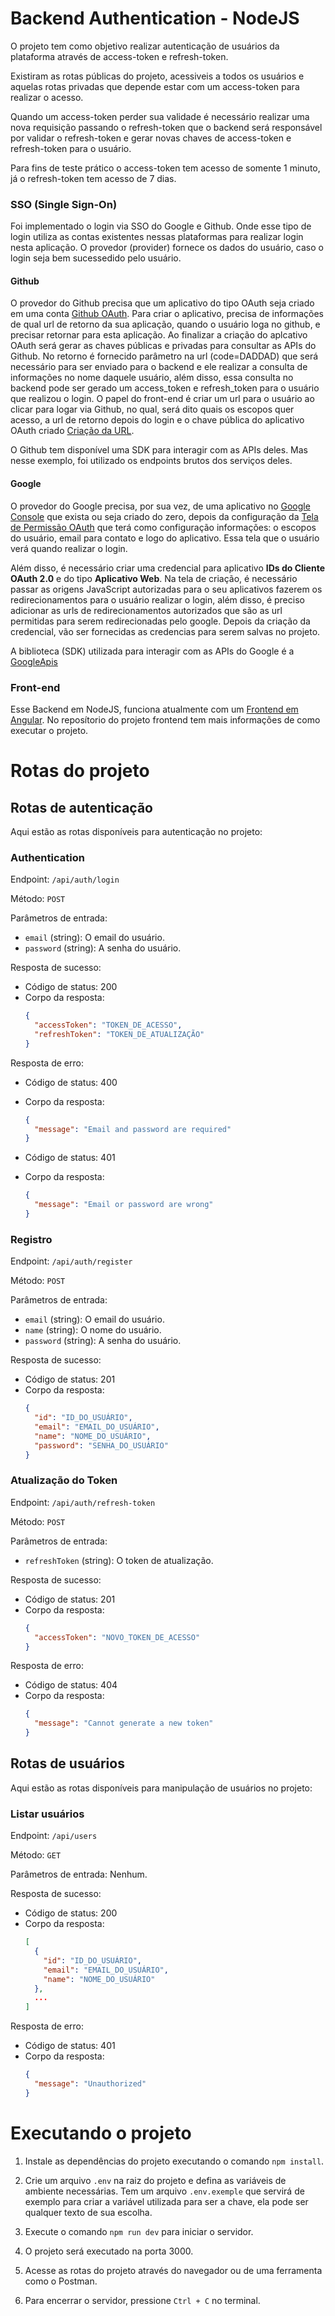 # Backend Authentication - NodeJS

O projeto tem como objetivo realizar autenticação de usuários da plataforma através de access-token e refresh-token.

Existiram as rotas públicas do projeto, acessiveis a todos os usuários e aquelas rotas privadas que depende estar com um access-token para realizar o acesso.

Quando um access-token perder sua validade é necessário realizar uma nova requisição passando o refresh-token que o backend será responsável por validar o refresh-token e gerar novas chaves de access-token e refresh-token para o usuário.

Para fins de teste prático o access-token tem acesso de somente 1 minuto, já o refresh-token tem acesso de 7 dias.

### SSO (Single Sign-On)

Foi implementado o login via SSO do Google e Github. Onde esse tipo de login utiliza as contas existentes nessas plataformas para realizar login nesta aplicação. O provedor (provider) fornece os dados do usuário, caso o login seja bem sucessedido pelo usuário.

#### Github

O provedor do Github precisa que um aplicativo do tipo OAuth seja criado em uma conta [Github OAuth](https://github.com/settings/applications/new). Para criar o aplicativo, precisa de informações de qual url de retorno da sua aplicação, quando o usuário loga no github, e precisar retornar para esta aplicação. Ao finalizar a criação do aplcativo OAuth será gerar as chaves públicas e privadas para consultar as APIs do Github. No retorno é fornecido parâmetro na url (code=DADDAD) que será necessário para ser enviado para o backend e ele realizar a consulta de informações no nome daquele usuário, além disso, essa consulta no backend pode ser gerado um access_token e refresh_token para o usuário que realizou o login. O papel do front-end é criar um url para o usuário ao clicar para logar via Github, no qual, será dito quais os escopos quer acesso, a url de retorno depois do login e o chave pública do aplicativo OAuth criado [Criação da URL](https://docs.github.com/pt/apps/oauth-apps/building-oauth-apps/authorizing-oauth-apps#1-request-a-users-github-identity).

O Github tem disponível uma SDK para interagir com as APIs deles. Mas nesse exemplo, foi utilizado os endpoints brutos dos serviços deles.

#### Google

O provedor do Google precisa, por sua vez, de uma aplicativo no [Google Console](https://console.cloud.google.com/welcome/new) que exista ou seja criado do zero, depois da configuração da [Tela de Permissão OAuth](https://console.cloud.google.com/apis/credentials/consent?project=advance-replica-437321-v5) que terá como configuração informações: o escopos do usuário, email para contato e logo do aplicativo. Essa tela que o usuário verá quando realizar o login.

Além disso, é necessário criar uma credencial para aplicativo **IDs do Cliente OAuth 2.0** e do tipo **Aplicativo Web**. Na tela de criação, é necessário passar as origens JavaScript autorizadas para o seu aplicativos fazerem os redirecionamentos para o usuário realizar o login, além disso, é preciso adicionar as urls de redirecionamentos autorizados que são as url permitidas para serem redirecionadas pelo google. Depois da criação da credencial, vão ser fornecidas as credencias para serem salvas no projeto.

A biblioteca (SDK) utilizada para interagir com as APIs do Google é a [GoogleApis](https://www.npmjs.com/package/googleapis#oauth2-client)

### Front-end

Esse Backend em NodeJS, funciona atualmente com um [Frontend em Angular](https://github.com/BernardoSemiOficial/frontend-authentication). No reposítorio do projeto frontend tem mais informações de como executar o projeto.

# Rotas do projeto

## Rotas de autenticação

Aqui estão as rotas disponíveis para autenticação no projeto:

### Authentication

Endpoint: `/api/auth/login`

Método: `POST`

Parâmetros de entrada:

- `email` (string): O email do usuário.
- `password` (string): A senha do usuário.

Resposta de sucesso:

- Código de status: 200
- Corpo da resposta:
  ```json
  {
    "accessToken": "TOKEN_DE_ACESSO",
    "refreshToken": "TOKEN_DE_ATUALIZAÇÃO"
  }
  ```

Resposta de erro:

- Código de status: 400
- Corpo da resposta:

  ```json
  {
    "message": "Email and password are required"
  }
  ```

- Código de status: 401
- Corpo da resposta:
  ```json
  {
    "message": "Email or password are wrong"
  }
  ```

### Registro

Endpoint: `/api/auth/register`

Método: `POST`

Parâmetros de entrada:

- `email` (string): O email do usuário.
- `name` (string): O nome do usuário.
- `password` (string): A senha do usuário.

Resposta de sucesso:

- Código de status: 201
- Corpo da resposta:
  ```json
  {
    "id": "ID_DO_USUÁRIO",
    "email": "EMAIL_DO_USUÁRIO",
    "name": "NOME_DO_USUÁRIO",
    "password": "SENHA_DO_USUÁRIO"
  }
  ```

### Atualização do Token

Endpoint: `/api/auth/refresh-token`

Método: `POST`

Parâmetros de entrada:

- `refreshToken` (string): O token de atualização.

Resposta de sucesso:

- Código de status: 201
- Corpo da resposta:
  ```json
  {
    "accessToken": "NOVO_TOKEN_DE_ACESSO"
  }
  ```

Resposta de erro:

- Código de status: 404
- Corpo da resposta:
  ```json
  {
    "message": "Cannot generate a new token"
  }
  ```

## Rotas de usuários

Aqui estão as rotas disponíveis para manipulação de usuários no projeto:

### Listar usuários

Endpoint: `/api/users`

Método: `GET`

Parâmetros de entrada: Nenhum.

Resposta de sucesso:

- Código de status: 200
- Corpo da resposta:
  ```json
  [
    {
      "id": "ID_DO_USUÁRIO",
      "email": "EMAIL_DO_USUÁRIO",
      "name": "NOME_DO_USUÁRIO"
    },
    ...
  ]
  ```

Resposta de erro:

- Código de status: 401
- Corpo da resposta:
  ```json
  {
    "message": "Unauthorized"
  }
  ```

# Executando o projeto

1. Instale as dependências do projeto executando o comando `npm install`.

2. Crie um arquivo `.env` na raiz do projeto e defina as variáveis de ambiente necessárias. Tem um arquivo `.env.exemple` que servirá de exemplo para criar a variável utilizada para ser a chave, ela pode ser qualquer texto de sua escolha.

3. Execute o comando `npm run dev` para iniciar o servidor.

4. O projeto será executado na porta 3000.

5. Acesse as rotas do projeto através do navegador ou de uma ferramenta como o Postman.

6. Para encerrar o servidor, pressione `Ctrl + C` no terminal.
